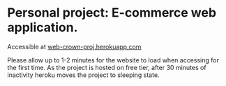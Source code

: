 <h1>Personal project: E-commerce web application.</h1>

Accessible at <a href="https://web-crown-proj.herokuapp.com" target="_blank">web-crown-proj.herokuapp.com</a>

Please allow up to 1-2 minutes for the website to load when accessing for the first time. As the project is hosted on free tier, after 30 minutes of inactivity heroku moves the project to sleeping state. 
